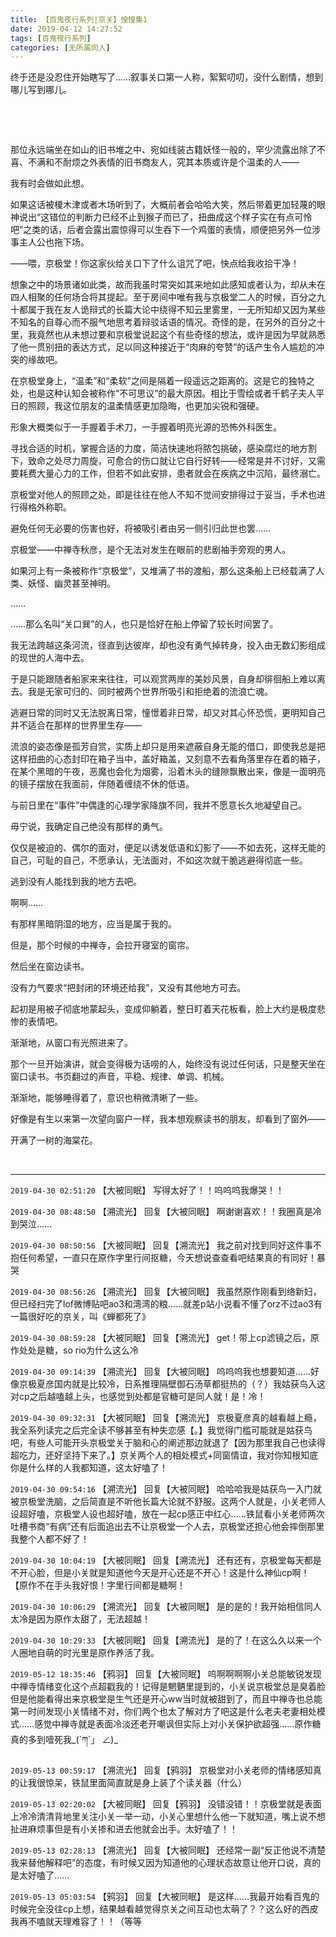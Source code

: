 ```yaml
---
title: 【百鬼夜行系列|京关】惶惶集1
date: 2019-04-12 14:27:52
tags: [百鬼夜行系列]
categories: [无所属同人]
---
```


<p>终于还是没忍住开始瞎写了……叙事关口第一人称，絮絮叨叨，没什么剧情，想到哪儿写到哪儿。</p> 
<p>&nbsp;</p> 
<p>&nbsp;</p> 
<p>那位永远端坐在如山的旧书堆之中、宛如线装古籍妖怪一般的，罕少流露出除了不喜、不满和不耐烦之外表情的旧书商友人，究其本质或许是个温柔的人——</p> 
<p>我有时会做如此想。</p> 
<p>如果这话被榎木津或者木场听到了，大概前者会哈哈大笑，然后带着更加轻蔑的眼神说出“这错位的判断力已经不止到猴子而已了，扭曲成这个样子实在有点可怜吧”之类的话，后者会露出震惊得可以生吞下一个鸡蛋的表情，顺便把另外一位涉事主人公也拖下场。</p> 
<p>——喂，京极堂！你这家伙给关口下了什么诅咒了吧，快点给我收拾干净！</p> 
<p>想象之中的场景诸如此类，故而我虽时常突如其来地如此感知或者认为，却从未在四人相聚的任何场合将其提起。至于房间中唯有我与京极堂二人的时候，百分之九十都属于我在友人诡辩式的长篇大论中绕得不知云里雾里，一无所知却又因为某些不知名的自尊心而不服气地思考着辩驳话语的情况。奇怪的是，在另外的百分之十里，我竟然也从未想过要和京极堂说起这个有些奇怪的想法，或许是因为早就熟悉了他一贯别扭的表达方式，足以同这种接近于“肉麻的夸赞”的话产生令人尴尬的冲突的缘故吧。</p> 
<p>在京极堂身上，“温柔”和“柔软”之间是隔着一段遥远之距离的。这是它的独特之处，也是这种认知会被称作“不可思议”的最大原因。相比于雪绘或者千鹤子夫人平日的照顾，我这位朋友的温柔情感更加隐晦，也更加尖锐和强硬。</p> 
<p>形象大概类似于一手握着手术刀，一手握着明亮光源的恐怖外科医生。</p> 
<p>寻找合适的时机，掌握合适的力度，简洁快速地将脓包挑破，感染腐烂的地方割下，致命之处尽力周旋，可愈合的伤口就让它自行好转——经常是并不讨好，又需要耗费大量心力的工作，但若不如此安排，患者就会在疾病之中沉陷，最终溺亡。</p> 
<p>京极堂对他人的照顾之处，即是往往在他人不知不觉间安排得过于妥当，手术也进行得格外称职。</p> 
<p>避免任何无必要的伤害也好，将被吸引者由另一侧引归此世也罢……</p> 
<p>京极堂——中禅寺秋彦，是个无法对发生在眼前的悲剧袖手旁观的男人。</p> 
<p>如果河上有一条被称作“京极堂”，又堆满了书的渡船，那么这条船上已经载满了人类、妖怪、幽灵甚至神明。</p> 
<p>……</p> 
<p>……那么名叫“关口巽”的人，也只是恰好在船上停留了较长时间罢了。</p> 
<p>我无法跨越这条河流，径直到达彼岸，却也没有勇气掉转身，投入由无数幻影组成的现世的人海中去。</p> 
<p>于是只能跟随者船家来来往往，可以观赏两岸的美妙风景，自身却徘徊船上难以离去。我是无家可归的、同时被两个世界所吸引和拒绝着的流浪亡魂。</p> 
<p>逃避日常的同时又无法脱离日常，憧憬着非日常，却又对其心怀恐慌，更明知自己并不适合在那样的世界里生存——</p> 
<p>流浪的姿态像是孤芳自赏，实质上却只是用来遮蔽自身无能的借口，即使我总是把这样扭曲的心态封印在箱子当中，盖好箱盖，又刻意不去看角落里存在着的箱子，在某个黑暗的午夜，恶魔也会化为烟雾，沿着木头的缝隙飘散出来，像是一面明亮的镜子摆放在我面前，伴随着缠绕不休的低语。</p> 
<p>与前日里在“事件”中偶逢的心理学家降旗不同，我并不愿意长久地凝望自己。</p> 
<p>毋宁说，我确定自己绝没有那样的勇气。</p> 
<p>仅仅是被迫的、偶尔的面对，便足以诱发低语和幻影了——不如去死，这样无能的自己，可耻的自己，不愿承认，无法面对，不如这次就干脆逃避得彻底一些。</p> 
<p>逃到没有人能找到我的地方去吧。</p> 
<p>啊啊……</p> 
<p>有那样黑暗阴湿的地方，应当是属于我的。</p> 
<p>但是，那个时候的中禅寺，会拉开寝室的窗帘。</p> 
<p>然后坐在窗边读书。</p> 
<p>没有力气要求“把封闭的环境还给我”，又没有其他地方可去。</p> 
<p>起初是用被子彻底地蒙起头，变成仰躺着，整日盯着天花板看，脸上大约是极度悲惨的表情吧。</p> 
<p>渐渐地，从窗口有光照进来了。</p> 
<p>那个一旦开始演讲，就会变得极为话唠的人，始终没有说过任何话，只是整天坐在窗口读书。书页翻过的声音，平稳、规律、单调、机械。</p> 
<p>渐渐地，能够睡得着了，意识也稍微清晰了一些。</p> 
<p>好像是有生以来第一次望向窗户一样，我本想观察读书的朋友，却看到了窗外——</p> 
<p>开满了一树的海棠花。</p> 
<p>&nbsp;</p>

<!-- more -->

---

`2019-04-30 02:51:20` 【大被同眠】 写得太好了！！呜呜呜我爆哭！！

`2019-04-30 08:48:50` 【溯流光】 回复【大被同眠】 啊谢谢喜欢！！我圈真是冷到哭泣……

`2019-04-30 08:50:56` 【大被同眠】 回复【溯流光】 我之前对找到同好这件事不抱任何希望，一直只在原作字里行间抠糖，今天想说查查看吧结果真的有同好！暴哭

`2019-04-30 08:56:26` 【溯流光】 回复【大被同眠】 我虽然原作刚看到络新妇，但已经扫完了lof微博贴吧ao3和湾湾的粮……就差p站小说看不懂了orz不过ao3有一篇很好吃的京关，叫《蝉都死了》

`2019-04-30 08:59:28` 【大被同眠】 回复【溯流光】 get！带上cp滤镜之后，原作处处是糖，so rio为什么这么冷

`2019-04-30 09:14:39` 【溯流光】 回复【大被同眠】 呜呜呜我也想要知道……好像京极夏彦国内就是比较冷，日系推理隔壁御石汤草都挺热的（？）我姑获鸟入这对cp之后越嗑越上头，也感觉到处都是官糖可是同人就！是！冷！

`2019-04-30 09:32:31` 【大被同眠】 回复【溯流光】 京极夏彦真的越看越上瘾，我全系列读完之后完全读不够甚至有种失恋感【。】我觉得门槛可能就是姑获鸟吧，有些人可能开头京极堂关于脑和心的阐述那边就退了【因为那里我自己也读得超吃力，还好坚持下来了。】京关两个人的相处模式+同窗情谊，我对你知根知底你是什么样的人我都知道，这太好嗑了！

`2019-04-30 09:54:16` 【溯流光】 回复【大被同眠】 哈哈哈我是姑获鸟一入门就被京极堂洗脑，之后简直是不听他长篇大论就不舒服。这两个人就是，小关老师人设超好嗑，京极堂人设也超好嗑，放在一起cp感正中红心……铁鼠看小关老师两次吐槽书商“有病”还有后面追出去不让京极堂一个人去，京极堂还担心他会摔倒那里我整个人都不好了！

`2019-04-30 10:04:19` 【大被同眠】 回复【溯流光】 还有还有，京极堂每天都是不开心脸，但是小关就是知道他今天是开心还是不开心！这是什么神仙cp啊！【原作不在手头我好恨！字里行间都是糖啊！

`2019-04-30 10:06:29` 【溯流光】 回复【大被同眠】 是的是的！我开始相信同人太冷是因为原作太甜了，无法超越！

`2019-04-30 10:29:33` 【大被同眠】 回复【溯流光】 是的了！在这么久以来一个人圈地自萌的时光里是原作养活了我。

`2019-05-12 18:35:46` 【鸦羽】 回复【大被同眠】 呜啊啊啊啊小关总能敏锐发现中禅寺情绪变化这个点超戳我的！记得是魍魉里提到的，小关说京极堂总是臭着脸但是他能看得出来京极堂是生气还是开心ww当时就被甜到了，而且中禅寺也总能第一时间发现小关情绪不对，你们两个也太了解对方了吧这是什么老夫老妻相处模式……感觉中禅寺就是表面冷淡还老开嘲讽但实际上对小关保护欲超强……原作糖真的多到噎死我\_(´ཀ`」 ∠)\_

`2019-05-13 00:59:17` 【溯流光】 回复【鸦羽】 京极堂对小关老师的情绪感知真的让我很惊呆，铁鼠里面简直就是身上装了个读关器（什么）

`2019-05-13 02:20:02` 【大被同眠】 回复【鸦羽】 没错没错！！京极堂就是表面上冷冷清清背地里关注小关一举一动，小关心里想什么他一下就知道，嘴上说不想扯进麻烦事但是有小关掺和进去他就会出手。太好嗑了！！

`2019-05-13 02:28:13` 【溯流光】 回复【大被同眠】 还经常一副“反正他说不清楚我来替他解释吧”的态度，有时候又因为知道他的心理状态故意让他开口说，真的是太好嗑了……

`2019-05-13 05:03:54` 【鸦羽】 回复【大被同眠】 是这样……我最开始看百鬼的时候完全没往cp上想，结果越看越觉得京关之间互动也太萌了？？这么好的西皮我再不嗑就天理难容了！！（等等

